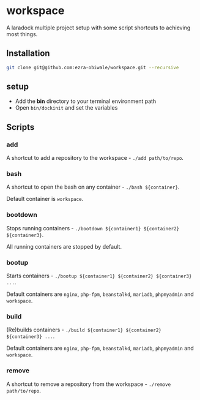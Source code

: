 # workspace
A laradock multiple project setup with some script shortcuts to achieving most things.

## Installation

```bash
git clone git@github.com:ezra-obiwale/workspace.git --recursive
```

## setup

- Add the **bin** directory to your terminal environment path
- Open `bin/dockinit` and set the variables

## Scripts

### add

A shortcut to add a repository to the workspace - `./add path/to/repo`.

### bash

A shortcut to open the bash on any container - `./bash ${container}`.

Default container is `workspace`.

### bootdown

Stops running containers - `./bootdown ${container1} ${container2} ${container3}`.

All running containers are stopped by default.

### bootup

Starts containers - `./bootup ${container1} ${container2} ${container3} ...`.

Default containers are `nginx`, `php-fpm`, `beanstalkd`, `mariadb`, `phpmyadmin` and `workspace`.

### build

(Re)builds containers - `./build ${container1} ${container2} ${container3} ...`.

Default containers are `nginx`, `php-fpm`, `beanstalkd`, `mariadb`, `phpmyadmin` and `workspace`.

### remove

A shortcut to remove a repository from the workspace - `./remove path/to/repo`.
